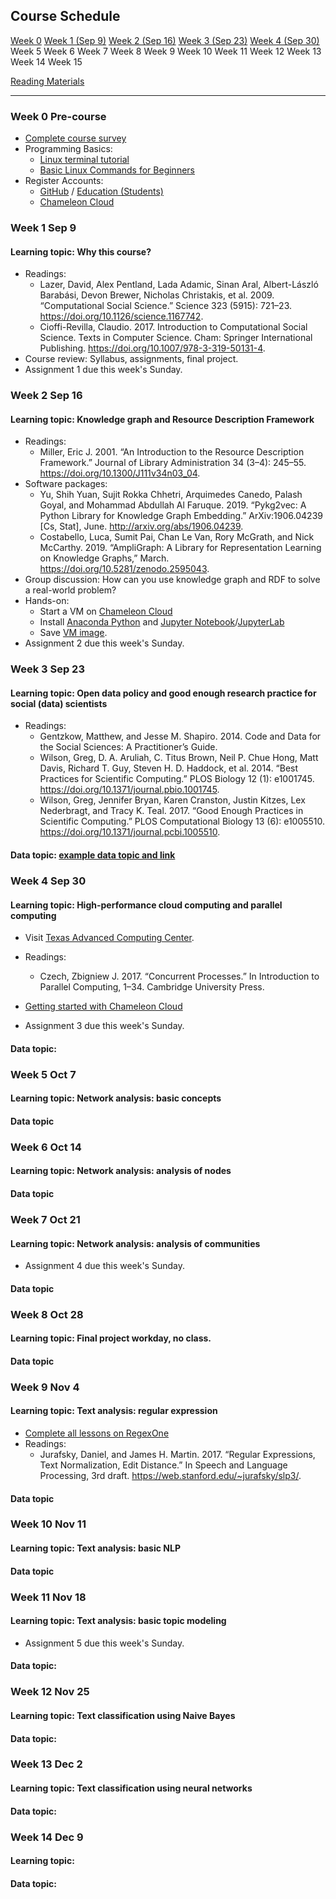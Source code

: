## Course Schedule
[Week 0](#w0) [Week 1 (Sep 9)](#w1)	[Week 2 (Sep 16)](#w2)	[Week 3 (Sep 23)](#w3)	[Week 4 (Sep 30)](#w4)	Week 5	Week 6	Week 7	Week 8	Week 9	Week 10	Week 11	Week 12	Week 13	Week 14	Week 15

[Reading Materials](#)

---
### <a name="w0"></a> Week 0 Pre-course
- [Complete course survey](https://utexas.instructure.com/courses/1261330/quizzes/1295833)
- Programming Basics:
	- [Linux terminal tutorial](http://linuxcommand.org/index.php)
	- [Basic Linux Commands for Beginners](https://maker.pro/linux/tutorial/basic-linux-commands-for-beginners)
- Register Accounts:
	- [GitHub](https://github.com/) / [Education (Students)](https://education.github.com/students)
	- [Chameleon Cloud](https://www.chameleoncloud.org/)

### <a name="w1"></a> Week 1 Sep 9
#### Learning topic: Why this course?
- Readings:
	- Lazer, David, Alex Pentland, Lada Adamic, Sinan Aral, Albert-László Barabási, Devon Brewer, Nicholas Christakis, et al. 2009. “Computational Social Science.” Science 323 (5915): 721–23. https://doi.org/10.1126/science.1167742.
	- Cioffi-Revilla, Claudio. 2017. Introduction to Computational Social Science. Texts in Computer Science. Cham: Springer International Publishing. https://doi.org/10.1007/978-3-319-50131-4.
- Course review: Syllabus, assignments, final project.
- Assignment 1 due this week's Sunday.

### <a name="w2"></a> Week 2 Sep 16
#### Learning topic: Knowledge graph and Resource Description Framework
- Readings:
	- Miller, Eric J. 2001. “An Introduction to the Resource Description Framework.” Journal of Library Administration 34 (3–4): 245–55. https://doi.org/10.1300/J111v34n03_04.
- Software packages:
	- Yu, Shih Yuan, Sujit Rokka Chhetri, Arquimedes Canedo, Palash Goyal, and Mohammad Abdullah Al Faruque. 2019. “Pykg2vec: A Python Library for Knowledge Graph Embedding.” ArXiv:1906.04239 [Cs, Stat], June. http://arxiv.org/abs/1906.04239.
	- Costabello, Luca, Sumit Pai, Chan Le Van, Rory McGrath, and Nick McCarthy. 2019. “AmpliGraph: A Library for Representation Learning on Knowledge Graphs,” March. https://doi.org/10.5281/zenodo.2595043.
- Group discussion: How can you use knowledge graph and RDF to solve a real-world problem?
- Hands-on:
	- Start a VM on [Chameleon Cloud](https://www.chameleoncloud.org/)
	- Install [Anaconda Python](https://www.anaconda.com/distribution/) and [Jupyter Notebook](https://jupyter-notebook.readthedocs.io/en/stable/public_server.html)/[JupyterLab](https://jupyterlab.readthedocs.io/en/stable/getting_started/starting.html)
	- Save [VM image](https://chameleoncloud.readthedocs.io/en/latest/technical/images.html).
- Assignment 2 due this week's Sunday.


### <a name="w3"></a> Week 3 Sep 23
#### Learning topic: Open data policy and good enough research practice for social (data) scientists
- Readings:
	- Gentzkow, Matthew, and Jesse M. Shapiro. 2014. Code and Data for the Social Sciences: A Practitioner’s Guide.
	- Wilson, Greg, D. A. Aruliah, C. Titus Brown, Neil P. Chue Hong, Matt Davis, Richard T. Guy, Steven H. D. Haddock, et al. 2014. “Best Practices for Scientific Computing.” PLOS Biology 12 (1): e1001745. https://doi.org/10.1371/journal.pbio.1001745.
	- Wilson, Greg, Jennifer Bryan, Karen Cranston, Justin Kitzes, Lex Nederbragt, and Tracy K. Teal. 2017. “Good Enough Practices in Scientific Computing.” PLOS Computational Biology 13 (6): e1005510. https://doi.org/10.1371/journal.pcbi.1005510.

#### Data topic: [example data topic and link](https://ma-ji.github.io/open_data/data_topic/#d3)


### <a name="w4"></a> Week 4 Sep 30
#### Learning topic: High-performance cloud computing and parallel computing
- Visit [Texas Advanced Computing Center](https://www.tacc.utexas.edu/).
- Readings:
	- Czech, Zbigniew J. 2017. “Concurrent Processes.” In Introduction to Parallel Computing, 1–34. Cambridge University Press.

- [Getting started with Chameleon Cloud](https://chameleoncloud.readthedocs.io/en/latest/getting-started/index.html)
- Assignment 3 due this week's Sunday.

#### Data topic:

### <a name="w5"></a> Week 5 Oct 7
#### Learning topic: Network analysis: basic concepts

#### Data topic

### <a name="w6"></a> Week 6 Oct 14
#### Learning topic: Network analysis: analysis of nodes
#### Data topic

### <a name="w7"></a> Week 7 Oct 21
#### Learning topic: Network analysis: analysis of communities
- Assignment 4 due this week's Sunday.

#### Data topic

### <a name="w8"></a> Week 8 Oct 28
#### Learning topic: Final project workday, no class.
#### Data topic

### <a name="w9"></a> Week 9 Nov 4
#### Learning topic: Text analysis: regular expression
- [Complete all lessons on RegexOne](https://regexone.com/)
- Readings:
	- Jurafsky, Daniel, and James H. Martin. 2017. “Regular Expressions, Text Normalization, Edit Distance.” In Speech and Language Processing, 3rd draft. https://web.stanford.edu/~jurafsky/slp3/.

#### Data topic

### <a name="w10"></a> Week 10 Nov 11
#### Learning topic: Text analysis: basic NLP
#### Data topic

### <a name="w11"></a> Week 11 Nov 18
#### Learning topic: Text analysis: basic topic modeling
- Assignment 5 due this week's Sunday.

#### Data topic: 

### <a name="w12"></a> Week 12 Nov 25
#### Learning topic: Text classification using Naive Bayes
#### Data topic:

### <a name="w13"></a> Week 13 Dec 2
#### Learning topic: Text classification using neural networks
#### Data topic:

### <a name="w14"></a> Week 14 Dec 9
#### Learning topic:
#### Data topic:

